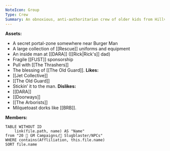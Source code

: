 ```yaml
---
NoteIcon: Group
Type: Crew
Summary: An obnoxious, anti-authoritarian crew of older kids from Hillview.
---
```

**Assets:**
- A secret portal-zone somewhere near Burger Man
- A large collection of [[Rescue]] uniforms and equipment
- An inside man at [[DARA]] ([[Rick|Rick's]] dad)
- Fragile [[FUST]] sponsorship
- Pull with [[The Thrashers]]
- The blessing of [[The Old Guard]].
**Likes:**
- [[Jet Collective]]
- [[The Old Guard]]
- Stickin’ it to the man.
**Dislikes:**
- [[DARA]]
- [[Doorways]]
- [[The Arborists]]
- Milquetoast dorks like [[BRB]].

**Members:**
```dataview
TABLE WITHOUT ID 
	link(file.path, name) AS "Name"
from "20 🌟 GM Campaigns/🐌 Slugblaster/NPCs"
WHERE contains(Affliliation, this.file.name)
SORT file.name
```